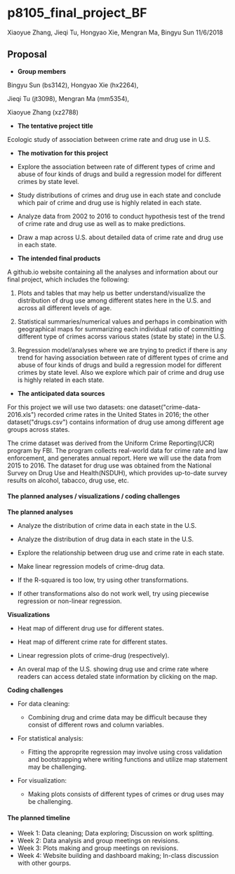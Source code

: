 p8105\_final\_project\_BF
================
Xiaoyue Zhang, Jieqi Tu, Hongyao Xie, Mengran Ma, Bingyu Sun
11/6/2018

Proposal
--------

-   **Group members**

Bingyu Sun (bs3142), Hongyao Xie (hx2264),

Jieqi Tu (jt3098), Mengran Ma (mm5354),

Xiaoyue Zhang (xz2788)

-   **The tentative project title**

Ecologic study of association between crime rate and drug use in U.S.

-   **The motivation for this project**
-   Explore the association between rate of different types of crime and abuse of four kinds of drugs and build a regression model for different crimes by state level.

-   Study distributions of crimes and drug use in each state and conclude which pair of crime and drug use is highly related in each state.

-   Analyze data from 2002 to 2016 to conduct hypothesis test of the trend of crime rate and drug use as well as to make predictions.

-   Draw a map across U.S. about detailed data of crime rate and drug use in each state.

-   **The intended final products**

A github.io website containing all the analyses and information about our final project, which includes the following:

1.  Plots and tables that may help us better understand/visualize the distribution of drug use among different states here in the U.S. and across all different levels of age.

2.  Statistical summaries/numerical values and perhaps in combination with geographical maps for summarizing each individual ratio of committing different type of crimes acorss various states (state by state) in the U.S.

3.  Regression model/analyses where we are trying to predict if there is any trend for having association between rate of different types of crime and abuse of four kinds of drugs and build a regression model for different crimes by state level. Also we explore which pair of crime and drug use is highly related in each state.

-   **The anticipated data sources**

For this project we will use two datasets: one dataset("crime-data-2016.xls") recorded crime rates in the United States in 2016; the other dataset("drugs.csv") contains information of drug use among different age groups across states.

The crime dataset was derived from the Uniform Crime Reporting(UCR) program by FBI. The program collects real-world data for crime rate and law enforcement, and generates annual report. Here we will use the data from 2015 to 2016. The dataset for drug use was obtained from the National Survey on Drug Use and Health(NSDUH), which provides up-to-date survey results on alcohol, tabacco, drug use, etc.

#### The planned analyses / visualizations / coding challenges

**The planned analyses**

-   Analyze the distribution of crime data in each state in the U.S.

-   Analyze the distribution of drug data in each state in the U.S.

-   Explore the relationship between drug use and crime rate in each state.

-   Make linear regression models of crime-drug data.

-   If the R-squared is too low, try using other transformations.

-   If other transformations also do not work well, try using piecewise regression or non-linear regression.

**Visualizations**

-   Heat map of different drug use for different states.

-   Heat map of different crime rate for different states.

-   Linear regression plots of crime-drug (respectively).

-   An overal map of the U.S. showing drug use and crime rate where readers can access detaled state information by clicking on the map.

**Coding challenges**

-   For data cleaning:

    -   Combining drug and crime data may be difficult because they consist of different rows and column variables.

-   For statistical analysis:

    -   Fitting the approprite regression may involve using cross validation and bootstrapping where writing functions and utilize map statement may be challenging.

-   For visualization:

    -   Making plots consists of different types of crimes or drug uses may be challenging.

#### The planned timeline

-   Week 1: Data cleaning; Data exploring; Discussion on work splitting.
-   Week 2: Data analysis and group meetings on revisions.
-   Week 3: Plots making and group meetings on revisions.
-   Week 4: Website building and dashboard making; In-class discussion with other gourps.
